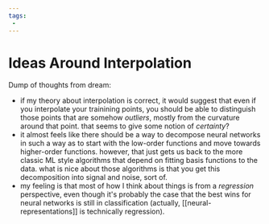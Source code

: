 ```yaml
---
tags:
 - 
---
```


# Ideas Around Interpolation

Dump of thoughts from dream:

 - if my theory about interpolation is correct, it would suggest that even if you interpolate your trainining points, you should be able to distinguish those points that are somehow *outliers*, mostly from the curvature around that point. that seems to give some notion of *certainty*?
 - it almost feels like there should be a way to decompose neural networks in such a way as to start with the low-order functions and move towards higher-order functions. however, that just gets us back to the more classic ML style algorithms that depend on fitting basis functions to the data. what is nice about those algorithms is that you get this decomposition into signal and noise, sort of.
 - my feeling is that most of how I think about things is from a *regression* perspective, even though it's probably the case that the best wins for neural networks is still in classification (actually, [[neural-representations]] is technically regression).